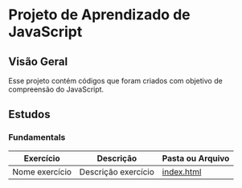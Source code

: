 # Projeto de Aprendizado de JavaScript


## Visão Geral

Esse projeto contém códigos que foram criados com objetivo de compreensão do JavaScript.


## Estudos
### Fundamentals

| Exercício         | Descrição                     | Pasta ou Arquivo                      |
|-------------------|-------------------------------|---------------------------------------|
| Nome exercício  | Descrição exercício    | [index.html](link)                   |